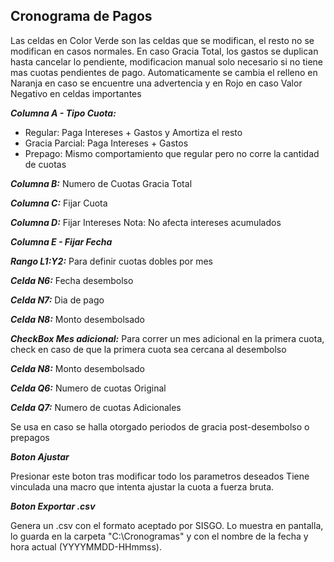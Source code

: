 
## **Cronograma de Pagos**

Las celdas en Color Verde son las celdas que se modifican, el resto no se modifican en casos normales.
En caso Gracia Total, los gastos se duplican hasta cancelar lo pendiente, modificacion manual solo necesario si no tiene mas cuotas pendientes de pago.
Automaticamente se cambia el relleno en Naranja en caso se encuentre una advertencia y en Rojo en caso Valor Negativo en celdas importantes

***Columna A - Tipo Cuota:***

 - Regular: Paga Intereses + Gastos y Amortiza el resto
 - Gracia Parcial:  Paga Intereses + Gastos
 - Prepago: Mismo comportamiento que regular pero no corre la cantidad de cuotas

***Columna B:*** Numero de Cuotas Gracia Total

***Columna C:*** Fijar Cuota

***Columna D:*** Fijar Intereses
Nota: No afecta intereses acumulados

***Columna E - Fijar Fecha***

***Rango L1:Y2:***
Para definir cuotas dobles por mes

***Celda N6:*** Fecha desembolso

***Celda N7:*** Dia de pago

***Celda N8:*** Monto desembolsado

***CheckBox Mes adicional:***
Para correr un mes adicional en la primera cuota, check en caso de que la primera cuota sea cercana al desembolso

***Celda N8:***
Monto desembolsado

***Celda Q6:***
Numero de cuotas Original

***Celda Q7:***
Numero de cuotas Adicionales

Se usa en caso se halla otorgado periodos de gracia post-desembolso o prepagos

***Boton Ajustar***

Presionar este boton tras modificar todo los parametros deseados
Tiene vinculada una macro que intenta ajustar la cuota a fuerza bruta.

***Boton Exportar .csv***

Genera un .csv con el formato aceptado por SISGO.
Lo muestra en pantalla, lo guarda en la carpeta "C:\Cronogramas\" y con el nombre de la fecha y hora actual (YYYYMMDD-HHmmss).
